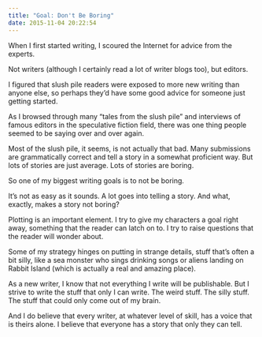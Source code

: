 ```yaml
---
title: "Goal: Don't Be Boring"
date: 2015-11-04 20:22:54
---
```

When I first started writing, I scoured the Internet for advice from the experts.

Not writers (although I certainly read a lot of writer blogs too), but editors.

I figured that slush pile readers were exposed to more new writing than anyone else, so perhaps they’d have some good advice for someone just getting started.

 As I browsed through many “tales from the slush pile” and interviews of famous editors in the speculative fiction field, there was one thing people seemed to be saying over and over again.

Most of the slush pile, it seems, is not actually that bad. Many submissions are grammatically correct and tell a story in a somewhat proficient way. But lots of stories are just average. Lots of stories are boring.

So one of my biggest writing goals is to not be boring.

It’s not as easy as it sounds. A lot goes into telling a story. And what, exactly, makes a story not boring?

Plotting is an important element. I try to give my characters a goal right away, something that the reader can latch on to. I try to raise questions that the reader will wonder about.

Some of my strategy hinges on putting in strange details, stuff that’s often a bit silly, like a sea monster who sings drinking songs or aliens landing on Rabbit Island (which is actually a real and amazing place).

As a new writer, I know that not everything I write will be publishable. But I strive to write the stuff that only I can write. The weird stuff. The silly stuff. The stuff that could only come out of my brain.

And I do believe that every writer, at whatever level of skill, has a voice that is theirs alone. I believe that everyone has a story that only they can tell.
